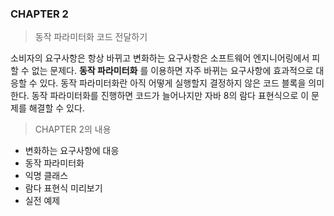 ### CHAPTER 2
> 동작 파라미터화 코드 전달하기

소비자의 요구사항은 항상 바뀌고 변화하는 요구사항은 소프트웨어 엔지니어링에서 피할 수 없는 문제다. __동작 파라미터화__ 를 이용하면 자주 바뀌는 요구사항에 효과적으로 대응할 수 있다.
 동작 파라미터화란 아직 어떻게 실행할지 결정하지 않은 코드 블록을 의미한다. 동작 파라미터화를 진행하면 코드가 늘어나지만 자바 8의 람다 표현식으로 이 문제를 해결할 수 있다.
 
 > CHAPTER 2의 내용 

- 변화하는 요구사항에 대응
- 동작 파라미터화
- 익명 클래스
- 람다 표현식 미리보기
- 실전 예제

